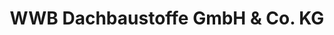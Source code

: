 ---
title: "WWB Dachbaustoffe GmbH & Co. KG"
url: /koethen-anhalt/wwb-dachbaustoffe-gmbh-und-co-kg/
shop: Baustoffe
---